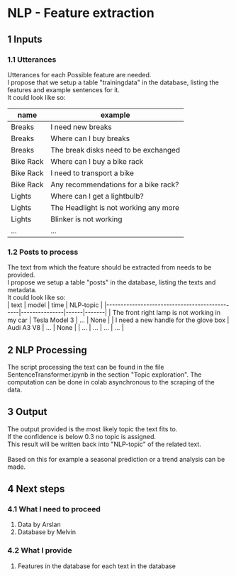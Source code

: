 # NLP - Feature extraction
## 1 Inputs
### 1.1 Utterances
Utterances for each Possible feature are needed. </br>
I propose that we setup a table "trainingdata" in the database, listing the features and example sentences for it.</br>
It could look like so:</br>

| name      | example                               |
|-----------|---------------------------------------|
| Breaks    | I need new breaks                     |
| Breaks    | Where can I buy breaks                |
| Breaks    | The break disks need to be exchanged  |
| Bike Rack | Where can I buy a bike rack           |
| Bike Rack | I need to transport a bike            |
| Bike Rack | Any recommendations for a bike rack?  |
| Lights    | Where can I get a lightbulb?          |
| Lights    | The Headlight is not working any more |
| Lights    | Blinker is not working                |
| ...       | ...                                   |

### 1.2 Posts to process
The text from which the feature should be extracted from needs to be provided.</br>
I propose we setup a table "posts" in the database, listing the texts and metadata.</br>
It could look like so:</br>
| text                                          | model         | time | NLP-topic |
|-----------------------------------------------|---------------|------|-------|
| The front right lamp is not working in my car | Tesla Model 3 | ...  | None  |
| I need a new handle for the glove box         | Audi A3 V8    | ...  | None  |
| ...                                           | ...           | ...  | ...   |

## 2 NLP Processing
The script processing the text can be found in the file SentenceTransformer.ipynb in the section "Topic exploration".
The computation can be done in colab asynchronous to the scraping of the data.

## 3 Output
The output provided is the most likely topic the text fits to.</br>
If the confidence is below 0.3 no topic is assigned.</br>
This result will be written back into "NLP-topic" of the related text.</br>
</br>
Based on this for example a seasonal prediction or a trend analysis can be made.

## 4 Next steps
### 4.1 What I need to proceed
1. Data by Arslan
2. Database by Melvin
### 4.2 What I provide
1. Features in the database for each text in the database
